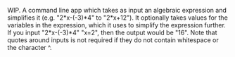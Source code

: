 WIP.
A command line app which takes as input an algebraic expression and simplifies it (e.g. "2\*x-(-3)\*4" to "2\*x+12").
It optionally takes values for the variables in the expression, which it uses to simplify the expression further.
If you input "2\*x-(-3)*4" "x=2", then the output would be "16".
Note that quotes around inputs is not required if they do not contain whitespace or the character ^.
